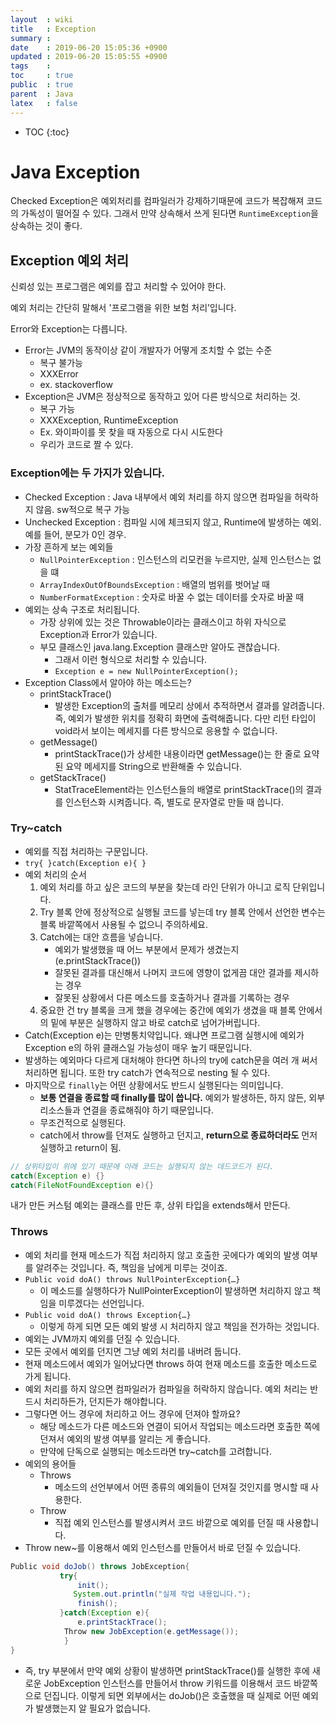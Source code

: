 ```yaml
---
layout  : wiki
title   : Exception
summary : 
date    : 2019-06-20 15:05:36 +0900
updated : 2019-06-20 15:05:55 +0900
tags    : 
toc     : true
public  : true
parent  : Java
latex   : false
---
```

* TOC
{:toc}

# Java Exception

Checked Exception은 예외처리를 컴파일러가 강제하기때문에 코드가 복잡해져 코드의 가독성이 떨어질 수 있다. 그래서 만약 상속해서 쓰게 된다면 `RuntimeException`을 상속하는 것이 좋다.

## Exception 예외 처리

신뢰성 있는 프로그램은 예외를 잡고 처리할 수 있어야 한다.

예외 처리는 간단히 말해서 '프로그램을 위한 보험 처리’입니다.

Error와 Exception는 다릅니다.

- Error는 JVM의 동작이상 같이 개발자가 어떻게 조치할 수 없는 수준
  - 복구 불가능
  - XXXError
  - ex. stackoverflow
- Exception은 JVM은 정상적으로 동작하고 있어 다른 방식으로 처리하는 것.
  - 복구 가능
  - XXXException, RuntimeException
  - Ex. 와이파이를 못 찾을 때 자동으로 다시 시도한다
  - 우리가 코드로 짤 수 있다.

### Exception에는 두 가지가 있습니다.

- Checked Exception : Java 내부에서 예외 처리를 하지 않으면 컴파일을 허락하지 않음. sw적으로 복구 가능
- Unchecked Exception : 컴파일 시에 체크되지 않고, Runtime에 발생하는 예외. 예를 들어, 분모가 0인 경우.
- 가장 흔하게 보는 예외들
  - `NullPointerException` : 인스턴스의 리모컨을 누르지만, 실제 인스턴스는 없을 떄
  - `ArrayIndexOutOfBoundsException` : 배열의 범위를 벗어날 때
  - `NumberFormatException` : 숫자로 바꿀 수 없는 데이터를 숫자로 바꿀 때
- 예외는 상속 구조로 처리됩니다.
  - 가장 상위에 있는 것은 Throwable이라는 클래스이고 하위 자식으로 Exception과 Error가 있습니다.
  - 부모 클래스인 java.lang.Exception 클래스만 알아도 괜찮습니다.
    - 그래서 이런 형식으로 처리할 수 있습니다.
    - `Exception e = new NullPointerException();`
- Exception Class에서 알아야 하는 메소드는?
  - printStackTrace()
    - 발생한 Exception의 출처를 메모리 상에서 추적하면서 결과를 알려줍니다. 즉, 예외가 발생한 위치를 정확히 화면에 출력해줍니다. 다만 리턴 타입이 void라서 보이는 메세지를 다른 방식으로 응용할 수 없습니다.
  - getMessage()
    - printStackTrace()가 상세한 내용이라면 getMessage()는 한 줄로 요약된 요약 메세지를 String으로 반환해줄 수 있습니다.
  - getStackTrace()
    - StatTraceElement라는 인스턴스들의 배열로 printStackTrace()의 결과를 인스턴스화 시켜줍니다. 즉, 별도로 문자열로 만들 때 씁니다.

### Try~catch

- 예외를 직접 처리하는 구문입니다.
- `try{ }catch(Exception e){ }`
- 예외 처리의 순서
  1. 예외 처리를 하고 싶은 코드의 부분을 찾는데 라인 단위가 아니고 로직 단위입니다.
  2. Try 블록 안에 정상적으로 실행될 코드를 넣는데 try 블록 안에서 선언한 변수는 블록 바깥쪽에서 사용될 수 없으니 주의하세요.
  3. Catch에는 대안 흐름을 넣습니다.
     - 예외가 발생했을 때 어느 부분에서 문제가 생겼는지 (e.printStackTrace())
     - 잘못된 결과를 대신해서 나머지 코드에 영향이 없게끔 대안 결과를 제시하는 경우
     - 잘못된 상황에서 다른 메소드를 호출하거나 결과를 기록하는 경우
  4. 중요한 건 try 블록을 크게 했을 경우에는 중간에 예외가 생겼을 때 블록 안에서의 밑에 부분은 실행하지 않고 바로 catch로 넘어가버립니다.
- Catch(Exception e)는 만병통치약입니다. 왜냐면 프로그램 실행시에 예외가 Exception e의 하위 클래스일 가능성이 매우 높기 때문입니다.
- 발생하는 예외마다 다르게 대처해야 한다면 하나의 try에 catch문을 여러 개 써서 처리하면 됩니다. 또한 try catch가 연속적으로 nesting 될 수 있다.
- 마지막으로 `finally`는 어떤 상황에서도 반드시 실행된다는 의미입니다.
  - **보통 연결을 종료할 때 finally를 많이 씁니다.** 예외가 발생하든, 하지 않든, 외부 리소스들과 연결을 종료해줘야 하기 때문입니다.
  - 무조건적으로 실행된다.
  - catch에서 throw를 던져도 실행하고 던지고, **return으로 종료하더라도** 먼저 실행하고 return이 됨.

```java
// 상위타입이 위에 있기 때문에 아래 코드는 실행되지 않는 데드코드가 된다.
catch(Exception e) {}
catch(FileNotFoundException e){}
```

내가 만든 커스텀 예외는 클래스를 만든 후, 상위 타입을 extends해서 만든다. 

### Throws

- 예외 처리를 현재 메소드가 직접 처리하지 않고 호출한 곳에다가 예외의 발생 여부를 알려주는 것입니다. 즉, 책임을 남에게 미루는 것이죠.
- `Public void doA() throws NullPointerException{…}`
  - 이 메소드를 실행하다가 NullPointerException이 발생하면 처리하지 않고 책임을 미루겠다는 선언입니다.
- `Public void doA() throws Exception{…}`
  - 이렇게 하게 되면 모든 예외 발생 시 처리하지 않고 책임을 전가하는 것입니다.
- 예외는 JVM까지 예외를 던질 수 있습니다.
- 모든 곳에서 예외를 던지면 그냥 예외 처리를 내버려 둡니다.
- 현재 메소드에서 예외가 일어났다면 throws 하여 현재 메소드를 호출한 메소드로 가게 됩니다.
- 예외 처리를 하지 않으면 컴파일러가 컴파일을 허락하지 않습니다. 예외 처리는 반드시 처리하든가, 던지든가 해야합니다.
- 그렇다면 어느 경우에 처리하고 어느 경우에 던져야 할까요?
  - 해당 메소드가 다른 메소드와 연결이 되어서 작업되는 메소드라면 호출한 쪽에 던져서 예외의 발생 여부를 알리는 게 좋습니다.
  - 만약에 단독으로 실행되는 메소드라면 try~catch를 고려합니다.
- 예외의 용어들
  - Throws
    - 메소드의 선언부에서 어떤 종류의 예외들이 던져질 것인지를 명시할 때 사용한다.
  - Throw
    - 직접 예외 인스턴스를 발생시켜서 코드 바깥으로 예외를 던질 때 사용합니다.
- Throw new~를 이용해서 예외 인스턴스를 만들어서 바로 던질 수 있습니다.

```java
Public void doJob() throws JobException{
           try{
               init();
              System.out.println("실제 작업 내용입니다.");
               finish();
           }catch(Exception e){
               e.printStackTrace();
            Throw new JobException(e.getMessage());
            }
}
```

- 즉, try 부분에서 만약 예외 상황이 발생하면 printStackTrace()를 실행한 후에 새로운 JobException 인스턴스를 만들어서 throw 키워드를 이용해서 코드 바깥쪽으로 던집니다. 이렇게 되면 외부에서는 doJob()은 호출했을 때 실제로 어떤 예외가 발생했는지 알 필요가 없습니다.
